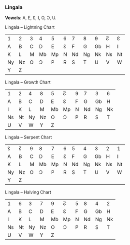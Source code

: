 ### <span id="anchor-72"></span>Lingala

**Vowels**: A, E, Ɛ, I, O, Ɔ, U.

Lingala – Lightning Chart

|    |    |   |    |    |   |    |    |    |    |    |
| -- | -- | - | -- | -- | - | -- | -- | -- | -- | -- |
| 1  | 2  | 3 | 4  | 5  | 6 | 7  | 8  | 9  | ↊  | ↋  |
| A  | B  | C | D  | E  | Ɛ | F  | G  | Gb | H  | I  |
| K  | L  | M | Mb | Mp | N | Nd | Ng | Nk | Ns | Nt |
| Ny | Nz | O | Ɔ  | P  | R | S  | T  | U  | V  | W  |
| Y  | Z  |   |    |    |   |    |    |    |    |    |

Lingala – Growth Chart

|    |    |    |    |    |    |   |    |    |    |
| -- | -- | -- | -- | -- | -- | - | -- | -- | -- |
| 1  | 2  | 4  | 8  | 5  | ↊  | 9 | 7  | 3  | 6  |
| A  | B  | C  | D  | E  | Ɛ  | F | G  | Gb | H  |
| I  | K  | L  | M  | Mb | Mp | N | Nd | Ng | Nk |
| Ns | Nt | Ny | Nz | O  | Ɔ  | P | R  | S  | T  |
| U  | V  | W  | Y  | Z  |    |   |    |    |    |

Lingala – Serpent Chart

|    |    |   |    |    |   |    |    |    |    |    |
| -- | -- | - | -- | -- | - | -- | -- | -- | -- | -- |
| ↋  | ↊  | 9 | 8  | 7  | 6 | 5  | 4  | 3  | 2  | 1  |
| A  | B  | C | D  | E  | Ɛ | F  | G  | Gb | H  | I  |
| K  | L  | M | Mb | Mp | N | Nd | Ng | Nk | Ns | Nt |
| Ny | Nz | O | Ɔ  | P  | R | S  | T  | U  | V  | W  |
| Y  | Z  |   |    |    |   |    |    |    |    |    |

Lingala – Halving Chart

|    |    |    |    |    |    |   |    |    |    |
| -- | -- | -- | -- | -- | -- | - | -- | -- | -- |
| 1  | 6  | 3  | 7  | 9  | ↊  | 5 | 8  | 4  | 2  |
| A  | B  | C  | D  | E  | Ɛ  | F | G  | Gb | H  |
| I  | K  | L  | M  | Mb | Mp | N | Nd | Ng | Nk |
| Ns | Nt | Ny | Nz | O  | Ɔ  | P | R  | S  | T  |
| U  | V  | W  | Y  | Z  |    |   |    |    |    |
